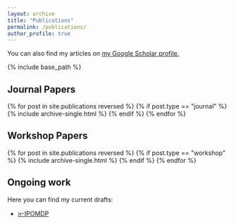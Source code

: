 ```yaml
---
layout: archive
title: "Publications"
permalink: /publications/
author_profile: true
---
```


You can also find my articles on <u><a href="{{author.googlescholar}}">my Google Scholar profile</a>.</u>

{% include base_path %}
## Journal Papers
{% for post in site.publications reversed %}
  {% if post.type == "journal" %}
    {% include archive-single.html %}
  {% endif %}
{% endfor %}

## Workshop Papers
{% for post in site.publications reversed %}
  {% if post.type == "workshop" %}
    {% include archive-single.html %}
  {% endif %}
{% endfor %}

<!-- {% for post in site.publications reversed %}
  {% include archive-single.html %}
{% endfor %} -->

## Ongoing work

Here you can find my current drafts:
* [$\aleph$-IPOMDP](https://nitayalon.github.io/files/aleph_IPOMDP_arXiv.pdf)
